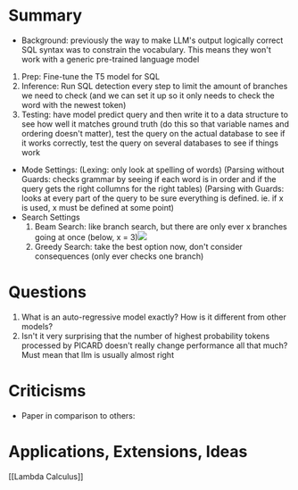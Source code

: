 # Summary
- Background: previously the way to make LLM's output logically correct SQL syntax was to constrain the vocabulary. This means they won't work with a generic pre-trained language model
1. Prep: Fine-tune the T5 model for SQL
2. Inference: Run SQL detection every step to limit the amount of branches we need to check (and we can set it up so it only needs to check the word with the newest token)
3. Testing: have model predict query and then write it to a data structure to see how well it matches ground truth (do this so that variable names and ordering doesn't matter), test the query on the actual database to see if it works correctly, test the query on several databases to see if things work 
- Mode Settings: (Lexing: only look at spelling of words) (Parsing without Guards: checks grammar by seeing if each word is in order and if the query gets the right collumns for the right tables) (Parsing with Guards: looks at every part of the query to be sure everything is defined. ie. if x is used, x must be defined at some point)
- Search Settings
	1. Beam Search: like branch search, but there are only ever x branches going at once (below, x = 3)![](https://upload.wikimedia.org/wikipedia/commons/thumb/2/23/Beam_search.gif/220px-Beam_search.gif)
	2. Greedy Search: take the best option now, don't consider consequences (only ever checks one branch)
# Questions
1. What is an auto-regressive model exactly? How is it different from other models?
2. Isn't it very surprising that the number of highest probability tokens processed by PICARD doesn't really change performance all that much? Must mean that llm is usually almost right
# Criticisms
- Paper in comparison to others:

# Applications, Extensions, Ideas
[[Lambda Calculus]]

